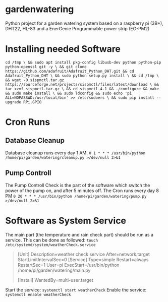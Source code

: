 # gardenwatering
Python project for a garden watering system based on a raspberry pi (3B+), DHT22, HL-83 and a EnerGenie Programmable power strip (EG-PM2)

# Installing needed Software

`cd /tmp \
&& sudo apt install pkg-config libusb-dev python python-pip python-openssl git -y \
&& git clone https://github.com/adafruit/Adafruit_Python_DHT.git && cd Adafruit_Python_DHT \
&& sudo python setup.py install \
&& cd /tmp \
&& wget -O sispmctl.tar.gz https://sourceforge.net/projects/sispmctl/files/latest/download \
&& tar xzvf sispmctl.tar.gz \
&& cd sispmctl-4.1 && ./configure && make && sudo make install \
&& sudo ldconfig
&& sudo echo 'pi ALL=NOPASSWD:/usr/local/bin' >> /etc/sudoers \
&& sudo pip install --upgrade RPi.GPIO`

# Cron Runs
## Database Cleanup
Database cleanup runs every day 1 AM.
`0 1 * * * /usr/bin/python /home/pi/garden/watering/cleanup.py >/dev/null 2>&1`

## Pump Controll
The Pump Controll Check is the part of the software which switch the power of the pump on, and after 5 minutes off.
The Cron runs every day 8 PM 
`0 20 * * * /usr/bin/python /home/pi/garden/watering/pump.py >/dev/null 2>&1`

# Software as System Service
 The main part (the temperature and rain check part) should be run as a service.
 This can be done as followed:
 `touch /etc/systemd/system/weatherCheck.service`
> [Unit]
> Description=weather check service
> After=network.target
> StartLimitIntervalSec=0
> [Service]
> Type=simple
> Restart=always
> RestartSec=1
> User=pi
> ExecStart=/usr/bin/python /home/pi/garden/watering/main.py
> 
> [Install]
> WantedBy=multi-user.target

Start the service:
`systemctl start weatherCheck`
Enable the service:
`systemctl enable weatherCheck`
